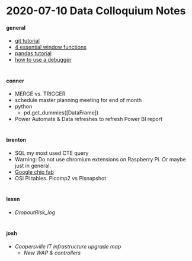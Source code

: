 # 2020-07-10 Data Colloquium Notes

#### general
- [git tutorial](https://www.youtube.com/watch?v=2sjqTHE0zok&list=WL&index=7&t=1031s)
- [4 essential window functions](https://datascientistschool.com/blog/213380/window-functions-sql-interview-questions-and-answers)
- [pandas tutorial](https://www.youtube.com/watch?v=5rNu16O3YNE&list=WL&index=12&t=2296s)
- [how to use a debugger](https://www.youtube.com/watch?v=7qZBwhSlfOo)

#
#### conner
- MERGE vs. TRIGGER
- schedule master planning meeting for end of month
- python
  - pd.get_dummies([DataFrame])
- Power Automate & Data refreshes to refresh Power BI report

#

#### brenton
- SQL my most used CTE query
- Warning: Do not use chromium extensions on Raspberry Pi. Or maybe just in general.
- [Google chip fab](https://hackaday.com/2020/06/30/your-own-open-source-asic-skywater-pdf-plans-first-130-nm-wafer-in-2020/)
- OSI Pi tables. Picomp2 vs Pisnapshot

#

#### lexen
- *DropoutRisk_log*

#

#### josh
- *Coopersville IT infrastructure upgrade map*
  - *New WAP & controllers*
